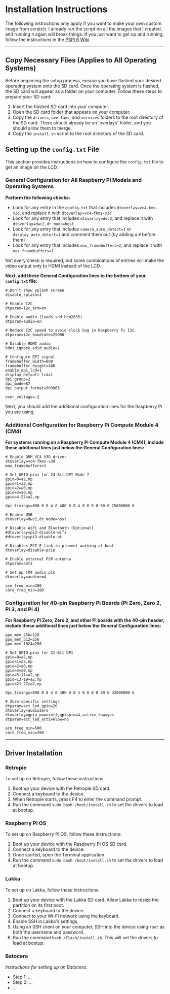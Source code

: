# Installation Instructions

The following instructions only apply if you want to make your own custom image from scratch. I already ran the script on all the images that I created, and running it again will break things. If you just want to get up and running, follow the instructions in the [PSPi 6 Wiki](https://github.com/othermod/PSPi-Version-6/wiki/Operating-Systems)

***

## Copy Necessary Files (Applies to All Operating Systems)

Before beginning the setup process, ensure you have flashed your desired operating system onto the SD card. Once the operating system is flashed, the SD card will appear as a folder on your computer. Follow these steps to prepare your SD card:

1. Insert the flashed SD card into your computer.
2. Open the SD card folder that appears on your computer.
3. Copy the `drivers`, `overlays`, and `services` folders to the root directory of the SD card. There should already be an 'overlays' folder, and you should allow them to merge.
4. Copy the `install.sh` script to the root directory of the SD card.

## Setting up the `config.txt` File

This section provides instructions on how to configure the `config.txt` file to get an image on the LCD.

### General Configuration for All Raspberry Pi Models and Operating Systems

**Perform the following checks:**
- Look for any entry in the `config.txt` that includes `dtoverlay=vc4-kms-v3d`, and replace it with `dtoverlay=vc4-fkms-v3d`
- Look for any entry that includes `dtoverlay=dwc2`, and replace it with `dtoverlay=dwc2,dr_mode=host`
- Look for any entry that includes `camera_auto_detect=1` or `display_auto_detect=1` and comment them out (by adding a `#` before them)
- Look for any entry that includes `max_framebuffers=2`, and replace it with `max_framebuffers=1`

Not every check is required, but some combinations of entries will make the video output only to HDMI instead of the LCD.

**Next. add these General Configuration lines to the bottom of your `config.txt` file:**

```
# Don't show splash screen
disable_splash=1

# Enable I2C
dtparam=i2c_arm=on

# Enable audio (loads snd_bcm2835)
dtparam=audio=on

# Reduce I2C speed to avoid clock bug in Raspberry Pi I2C
dtparam=i2c_baudrate=25000

# Disable HDMI audio
hdmi_ignore_edid_audio=1

# Configure DPI signal
framebuffer_width=800
framebuffer_height=480
enable_dpi_lcd=1
display_default_lcd=1
dpi_group=2
dpi_mode=87
dpi_output_format=503863

over_voltage=-2
```
Next, you should add the additional configuration lines for the Raspberry Pi you are using.

### Additional Configuration for Raspberry Pi Compute Module 4 (CM4)

**For systems running on a Raspberry Pi Compute Module 4 (CM4), include these additional lines just below the General Configuration lines:**

```
# Enable DRM VC4 V3D driver
dtoverlay=vc4-fkms-v3d
max_framebuffers=1

# Set GPIO pins for 24-Bit DPI Mode 7
gpio=0=a2,np
gpio=1=a2,np
gpio=2=a0,np
gpio=3=a0,np
gpio=4-27=a2,np

dpi_timings=800 0 8 4 8 480 0 8 4 8 0 0 0 60 0 25000000 6

# Enable USB
dtoverlay=dwc2,dr_mode=host

# Disable WiFi and Bluetooth (Optional)
#dtoverlay=pi3-disable-wifi
#dtoverlay=pi3-disable-bt

# Disables PCI-E link to prevent warning at boot
dtoverlay=disable-pcie

# Enable external PSP antenna
dtparam=ant2

# Set up CM4 audio pin
dtoverlay=audiocm4

arm_freq_min=300
core_freq_min=200
```

### Configuration for 40-pin Raspberry Pi Boards (Pi Zero, Zero 2, Pi 3, and Pi 4)

**For Raspberry Pi Zero, Zero 2, and other Pi boards with the 40-pin header, include these additional lines just below the General Configuration lines:**

```
gpu_mem_256=128
gpu_mem_512=256
gpu_mem_1024=256

# Set GPIO pins for 21-Bit DPI
gpio=0=a2,np
gpio=1=a2,np
gpio=2=a0,np
gpio=3=a0,np
gpio=5-11=a2,np
gpio=13-19=a2,np
gpio=21-27=a2,np

dpi_timings=800 0 8 4 8 480 0 8 4 8 0 0 0 60 0 32000000 6

# Zero-specific settings
dtparam=act_led_gpio=20
dtoverlay=audiozero
dtoverlay=gpio-poweroff,gpiopin=4,active_low=yes
dtparam=act_led_activelow=no

arm_freq_min=500
core_freq_min=200
```
***
## Driver Installation

### Retropie

To set up on Retropie, follow these instructions:

1. Boot up your device with the Retropie SD card.
2. Connect a keyboard to the device.
3. When Retropie starts, press F4 to enter the command prompt.
4. Run the command `sudo bash /boot/install.sh` to set the drivers to load at bootup.

### Raspberry Pi OS

To set up on Raspberry Pi OS, follow these instructions:

1. Boot up your device with the Raspberry Pi OS SD card.
2. Connect a keyboard to the device.
3. Once started, open the Terminal application.
4. Run the command `sudo bash /boot/install.sh` to set the drivers to load at bootup.

### Lakka

To set up on Lakka, follow these instructions:

1. Boot up your device with the Lakka SD card. Allow Lakka to resize the partition on its first boot.
2. Connect a keyboard to the device.
3. Connect to your Wi-Fi network using the keyboard.
4. Enable SSH in Lakka's settings.
5. Using an SSH client on your computer, SSH into the device using `root` as both the username and password.
6. Run the command `bash /flash/install.sh`. This will set the drivers to load at bootup.

### Batocera

*Instructions for setting up on Batocera.*

- Step 1: ...
- Step 2: ...
- ...
